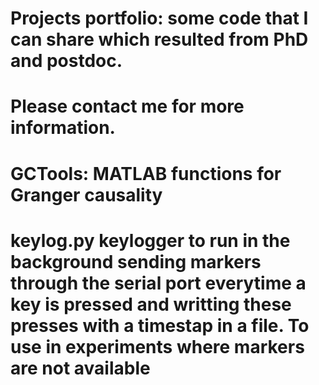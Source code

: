 # Projects portfolio: some code that I can share which resulted from PhD and postdoc.
# Please contact me for more information.
# GCTools: MATLAB functions for Granger causality
#
# keylog.py keylogger to run in the background sending markers through the serial port everytime a key is pressed and writting these presses with a timestap in a file. To use in experiments where markers are not available
